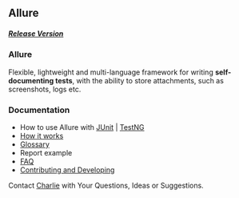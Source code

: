 [how-it-works]: https://github.com/allure-framework/allure-core/blob/master/docs/how-it-works.md
[glossary]: https://github.com/allure-framework/allure-core/blob/master/docs/dictionary.md
[changelog]: #
[charlie-man]: mailto:charlie@yandex-team.ru
[faq]: https://github.com/allure-framework/allure-core/blob/master/docs/FAQ.md
[junit-usage]: https://github.com/allure-framework/allure-core/blob/master/allure-junit/README.md
[testng-usage]: https://github.com/allure-framework/allure-core/blob/master/allure-testng/README.md
[contributing-and-developing]: https://github.com/allure-framework/allure-core/blob/master/docs/contributing-and-developing.md

## Allure

##### [Release Version](https://github.com/allure-framework/allure-core/releases/latest)

### Allure

Flexible, lightweight and multi-language framework for writing **self-documenting tests**, with the ability to
store attachments, such as screenshots, logs etc.

### Documentation

* How to use Allure with [JUnit][junit-usage] | [TestNG][testng-usage]
* [How it works][how-it-works]
* [Glossary][glossary]
* Report example
* [FAQ][faq]
* [Contributing and Developing][contributing-and-developing]

Contact [Charlie][charlie-man] with Your Questions, Ideas or Suggestions.
